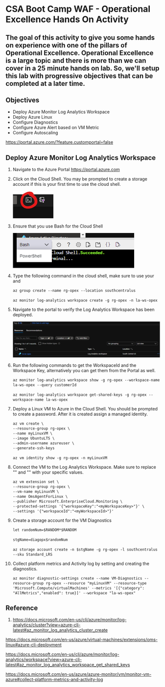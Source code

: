 # CSA Boot Camp WAF - Operational Excellence Hands On Activity

## The goal of this activity to give you some hands on experience with one of the pillars of Operational Excellence. Operational Excellence is a large topic and there is more than we can cover in a 25 minute hands on lab. So, we'll setup this lab with progressive objectives that can be completed at a later time.

## Objectives
* Deploy Azure Monitor Log Analytics Workspace
* Deploy Azure Linux
* Configure Diagnostics
* Configure Azure Alert based on VM Metric
* Configure Autoscaling

https://portal.azure.com/?feature.customportal=false

## Deploy Azure Monitor Log Analytics Workspace
1. Navigate to the Azure Portal https://portal.azure.com
1. Click on the Cloud Shell. You may be prompted to create a storage account if this is your first time to use the cloud shell.

    ![image](./media/1.png)

1. Ensure that you use Bash for the Cloud Shell

    ![image](./media/2.png)

1. Type the following command in the cloud shell, make sure to use your <resource group name> and <cluster name>

    ```cli
    az group create --name rg-opex --location southcentralus

    az monitor log-analytics workspace create -g rg-opex -n la-ws-opex
1. Navigate to the portal to verify the Log Analytics Workspace has been deployed.

    ![image](./media/3.png)
1. Run the following commands to get the WorkspaceId and the Workspace Key, alternatively you can get them from the Portal as well.
    ```cli
    az monitor log-analytics workspace show -g rg-opex --workspace-name la-ws-opex --query customerId

    az monitor log-analytics workspace get-shared-keys -g rg-opex --workspace-name la-ws-opex
1. Deploy a Linux VM to Azure in the Cloud Shell. You should be prompted to create a password. After it is created assign a managed identity.
    ```cli
    az vm create \
    --resource-group rg-opex \
    --name myLinuxVM \
    --image UbuntuLTS \
    --admin-username azureuser \
    --generate-ssh-keys

    az vm identity show -g rg-opex -n myLinuxVM

1. Connect the VM to the Log Analytics Workspace. Make sure to replace "<myWorkspaceKey>" and "<myWorkspaceId>" with your specific values.
    ```cli
    az vm extension set \
    --resource-group rg-opex \
    --vm-name myLinuxVM \
    --name OmsAgentForLinux \
    --publisher Microsoft.EnterpriseCloud.Monitoring \
    --protected-settings '{"workspaceKey":"<myWorkspaceKey>"}' \
    --settings '{"workspaceId":"<myWorkspaceId>"}'
1. Create a storage account for the VM Diagnostics
    ```cli
    let randomNum=$RANDOM*$RANDOM

    stgName=diagopx$randomNum

    az storage account create -n $stgName -g rg-opex -l southcentralus --sku Standard_LRS
1. Collect platform metrics and Activity log by setting and creating the diagnostics.
    ```cli
    az monitor diagnostic-settings create --name VM-Diagnostics --resource-group rg-opex --resource "myLinuxVM" --resource-type 'Microsoft.Compute/virtualMachines' --metrics '[{"category": "AllMetrics","enabled": true}]' --workspace "la-ws-opex"
## Reference
1. https://docs.microsoft.com/en-us/cli/azure/monitor/log-analytics/cluster?view=azure-cli-latest#az_monitor_log_analytics_cluster_create

https://docs.microsoft.com/en-us/azure/virtual-machines/extensions/oms-linux#azure-cli-deployment

https://docs.microsoft.com/en-us/cli/azure/monitor/log-analytics/workspace?view=azure-cli-latest#az_monitor_log_analytics_workspace_get_shared_keys

https://docs.microsoft.com/en-us/azure/azure-monitor/vm/monitor-vm-azure#collect-platform-metrics-and-activity-log